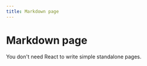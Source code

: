 ```yaml
---
title: Markdown page
---
```


# Markdown page

You don't need React to write simple standalone pages.

